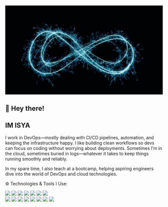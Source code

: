 
![](./assets/dev1.jpg)



## 👋 Hey there!
## IM ISYA
I work in DevOps—mostly dealing with CI/CD pipelines, automation, and keeping the infrastructure happy. I like building clean workflows so devs can focus on coding without worrying about deployments. Sometimes I’m in the cloud, sometimes buried in logs—whatever it takes to keep things running smoothly and reliably.

In my spare time, I also teach at a bootcamp, helping aspiring engineers dive into the world of DevOps and cloud technologies.



⚙️ Technologies & Tools I Use:

<p align="left">
  
  <img src="https://img.shields.io/badge/Docker-2496ED?style=for-the-badge&logo=docker&logoColor=white" />
  <img src="https://img.shields.io/badge/Kubernetes-326CE5?style=for-the-badge&logo=kubernetes&logoColor=white" />
  
  <img src="https://img.shields.io/badge/GitHub-181717?style=for-the-badge&logo=github&logoColor=white" />
  <img src="https://img.shields.io/badge/GitLab-FC6D26?style=for-the-badge&logo=gitlab&logoColor=white" />
  
  <img src="https://img.shields.io/badge/CI%2FCD-0A0A0A?style=for-the-badge&logo=githubactions&logoColor=white" />

  <img src="https://img.shields.io/badge/Ansible-EE0000?style=for-the-badge&logo=ansible&logoColor=white" />
  <img src="https://img.shields.io/badge/Terraform-623CE4?style=for-the-badge&logo=terraform&logoColor=white" />

  </br>
  <img src="https://img.shields.io/badge/Helm-0F1689?style=for-the-badge&logo=helm&logoColor=white" />
  <img src="https://img.shields.io/badge/AWS-232F3E?style=for-the-badge&logo=amazonaws&logoColor=white" />
  <img src="https://img.shields.io/badge/GCP-4285F4?style=for-the-badge&logo=googlecloud&logoColor=white" />
  <img src="https://img.shields.io/badge/ELK-005571?style=for-the-badge&logo=elasticstack&logoColor=white" />
  
  <img src="https://img.shields.io/badge/Grafana-F46800?style=for-the-badge&logo=grafana&logoColor=white" />
  <img src="https://img.shields.io/badge/Prometheus-E6522C?style=for-the-badge&logo=prometheus&logoColor=white" />
  <img src="https://img.shields.io/badge/Burp%20Suite-FF6600?style=for-the-badge&logo=burpsuite&logoColor=white" />
  <img src="https://img.shields.io/badge/OWASP%20ZAP-1C1C1C?style=for-the-badge&logo=owasp&logoColor=white" />
</p>
